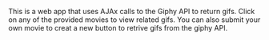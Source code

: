 This is a web app that uses AJAx calls to the Giphy API to return gifs.
Click on any of the provided movies to view related gifs.
You can also submit your own movie to creat a new button to retrive gifs from the giphy API.
